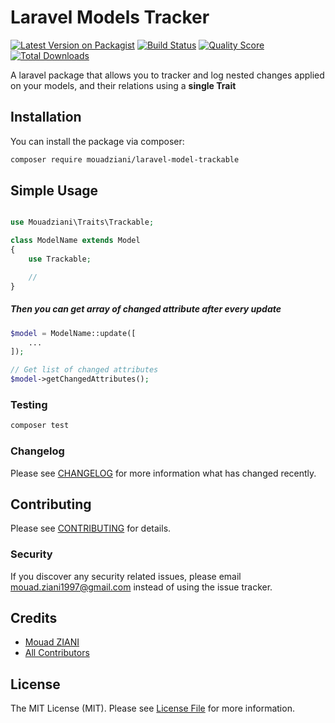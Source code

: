 # Laravel Models Tracker

[![Latest Version on Packagist](https://img.shields.io/packagist/v/mouadziani/laravel-model-trackable.svg?style=flat-square)](https://packagist.org/packages/mouadziani/laravel-model-trackable)
[![Build Status](https://img.shields.io/travis/mouadziani/laravel-model-trackable/master.svg?style=flat-square)](https://travis-ci.org/mouadziani/laravel-model-trackable)
[![Quality Score](https://img.shields.io/scrutinizer/g/mouadziani/laravel-model-trackable.svg?style=flat-square)](https://scrutinizer-ci.com/g/mouadziani/laravel-model-trackable)
[![Total Downloads](https://img.shields.io/packagist/dt/mouadziani/laravel-model-trackable.svg?style=flat-square)](https://packagist.org/packages/mouadziani/laravel-model-trackable)

A laravel package that allows you to tracker and log nested changes applied on your models, and their relations using a **single Trait** 

## Installation

You can install the package via composer:

```bash
composer require mouadziani/laravel-model-trackable
```

## Simple Usage

``` php

use Mouadziani\Traits\Trackable;

class ModelName extends Model
{
    use Trackable;

    //
}
```

##### Then you can get array of changed attribute after every update
``` php
$model = ModelName::update([
    ...
]);

// Get list of changed attributes
$model->getChangedAttributes();
 ```

### Testing

``` bash
composer test
```

### Changelog

Please see [CHANGELOG](CHANGELOG.md) for more information what has changed recently.

## Contributing

Please see [CONTRIBUTING](CONTRIBUTING.md) for details.

### Security

If you discover any security related issues, please email mouad.ziani1997@gmail.com instead of using the issue tracker.

## Credits

- [Mouad ZIANI](https://github.com/mouadziani)
- [All Contributors](../../contributors)

## License

The MIT License (MIT). Please see [License File](LICENSE.md) for more information.
